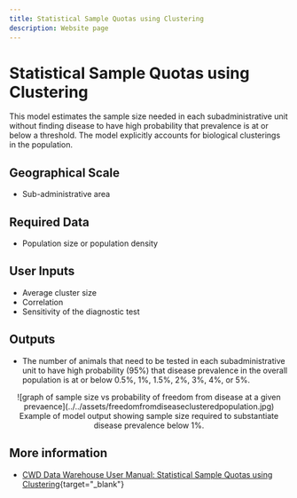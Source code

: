 ```yaml
---
title: Statistical Sample Quotas using Clustering
description: Website page
---
```


# Statistical Sample Quotas using Clustering

This model estimates the sample size needed in each subadministrative unit without finding disease to have high probability that prevalence is at or below a threshold. The model explicitly accounts for biological clusterings in the population.

## Geographical Scale
* Sub-administrative area

## Required Data
* Population size or population density

## User Inputs
* Average cluster size
* Correlation
* Sensitivity of the diagnostic test

## Outputs
* The number of animals that need to be tested in each subadministrative unit to have high probability (95%) that disease prevalence in the overall population is at or below 0.5%, 1%, 1.5%, 2%, 3%, 4%, or 5%. 

<center>![graph of sample size vs probability of freedom from disease at a given prevaence](../../assets/freedomfromdiseaseclusteredpopulation.jpg)
<figcaption>Example of model output showing sample size required to substantiate disease prevalence below 1%.</figcaption></center>

## More information

* [CWD Data Warehouse User Manual: Statistical Sample Quotas using Clustering](https://pages.github.coecis.cornell.edu/CWHL/CWD-Data-Warehouse/sample-quotas.html){target="_blank"}

